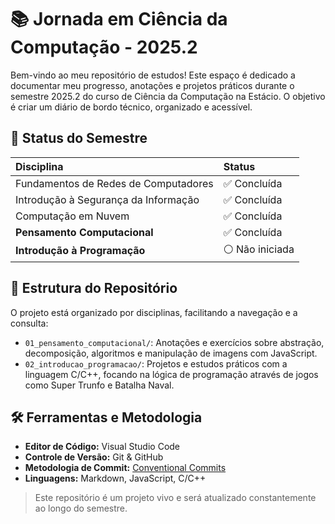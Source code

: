 # 📚 Jornada em Ciência da Computação - 2025.2

Bem-vindo ao meu repositório de estudos! Este espaço é dedicado a documentar meu progresso, anotações e projetos práticos durante o semestre 2025.2 do curso de Ciência da Computação na Estácio. O objetivo é criar um diário de bordo técnico, organizado e acessível.

## 🎯 Status do Semestre

| Disciplina | Status |
| :--- | :--- |
| Fundamentos de Redes de Computadores | ✅ Concluída |
| Introdução à Segurança da Informação | ✅ Concluída |
| Computação em Nuvem | ✅ Concluída |
| **Pensamento Computacional** | ✅ Concluída |
| **Introdução à Programação** | ⚪ Não iniciada |

## 📁 Estrutura do Repositório

O projeto está organizado por disciplinas, facilitando a navegação e a consulta:

- `01_pensamento_computacional/`: Anotações e exercícios sobre abstração, decomposição, algoritmos e manipulação de imagens com JavaScript.
- `02_introducao_programacao/`: Projetos e estudos práticos com a linguagem C/C++, focando na lógica de programação através de jogos como Super Trunfo e Batalha Naval.

## 🛠️ Ferramentas e Metodologia

- **Editor de Código:** Visual Studio Code
- **Controle de Versão:** Git & GitHub
- **Metodologia de Commit:** [Conventional Commits](https://www.conventionalcommits.org/en/v1.0.0/)
- **Linguagens:** Markdown, JavaScript, C/C++

> Este repositório é um projeto vivo e será atualizado constantemente ao longo do semestre.